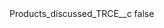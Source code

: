 <?xml version="1.0" encoding="UTF-8"?>
<CustomMetadata xmlns="http://soap.sforce.com/2006/04/metadata">
    <label>Products_discussed_TRCE__c</label>
    <protected>false</protected>
</CustomMetadata>
